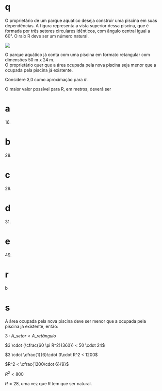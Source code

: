 # q
O proprietário de um parque aquático deseja construir uma piscina em suas dependências. A figura representa a vista superior dessa piscina, que é formada por três setores circulares idênticos, com ângulo central igual a 60°. O raio R deve ser um número natural.

![](https://firebasestorage.googleapis.com/v0/b/firebase-enemio.appspot.com/o/questoes%2F139%2F7a9082f1-5ee3-0557-326e-64b5bcd0bd3b.png?alt=media\&token=c970b1ff-ab95-4f5c-a63c-3793ad1c3565)

O parque aquático já conta com uma piscina em formato retangular com dimensões 50 m x 24 m.\
O proprietário quer que a área ocupada pela nova piscina seja menor que a ocupada pela piscina já existente.

Considere 3,0 como aproximação para $\pi$.

O maior valor possível para R, em metros, deverá ser

# a
16\.

# b
28\.

# c
29\.

# d
31\.

# e
49\.

# r
b

# s
A área ocupada pela nova piscina deve ser menor que a ocupada pela piscina já existente, então:

$3 \cdot A\_{setor} < A\_{retângulo}$

$3 \cdot (\cfrac{60 \pi R^2}{360}) < 50 \cdot 24$

$3 \cdot \cfrac{1}{6}\cdot 3\cdot R^2 < 1200$

$R^2 < \cfrac{1200\cdot 6}{9}$

$R^2 < 800$

$R = 28$, uma vez que R tem que ser natural.

 
